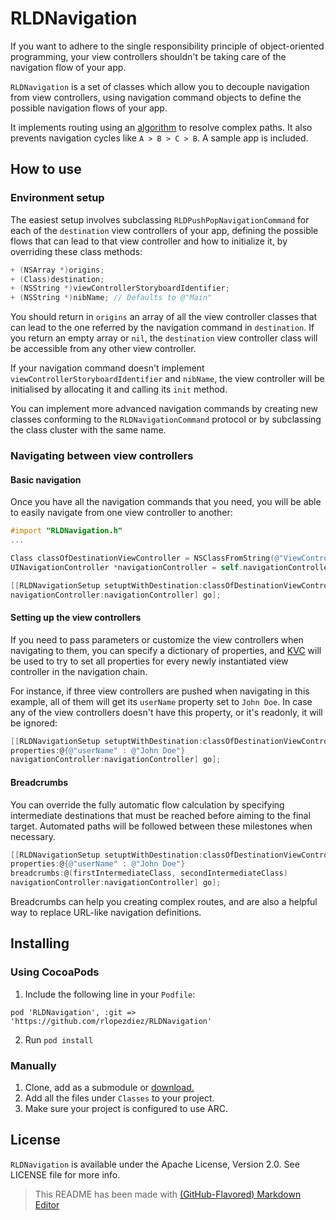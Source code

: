 # RLDNavigation

If you want to adhere to the single responsibility principle of object-oriented programming, your view controllers shouldn't be taking care of the navigation flow of your app.

`RLDNavigation` is a set of classes which allow you to decouple navigation from view controllers, using navigation command objects to define the possible navigation flows of your app.

It implements routing using an [algorithm](http://en.wikipedia.org/wiki/Breadth-first_search) to resolve complex paths. It also prevents navigation cycles like `A > B > C > B`. A sample app is included.

## How to use

### Environment setup

The easiest setup involves subclassing `RLDPushPopNavigationCommand` for each of the `destination` view controllers of your app, defining the possible flows that can lead to that view controller and how to initialize it, by overriding these class methods: 

```objectivec
+ (NSArray *)origins;
+ (Class)destination;
+ (NSString *)viewControllerStoryboardIdentifier;
+ (NSString *)nibName; // Defaults to @"Main"
```

You should return in `origins` an array of all the view controller classes that can lead to the one referred by the navigation command in `destination`. If you return an empty array or `nil`, the `destination` view controller class will be accessible from any other view controller.

If your navigation command doesn't implement `viewControllerStoryboardIdentifier` and `nibName`, the view controller will be initialised by allocating it and calling its `init` method.

You can implement more advanced navigation commands by creating new classes conforming to the `RLDNavigationCommand` protocol or by subclassing the class cluster with the same name.

### Navigating between view controllers

#### Basic navigation

Once you have all the navigation commands that you need, you will be able to easily navigate from one view controller to another:

```objectivec
#import "RLDNavigation.h"
...

Class classOfDestinationViewController = NSClassFromString(@"ViewControllerClass");
UINavigationController *navigationController = self.navigationController;

[[RLDNavigationSetup setuptWithDestination:classOfDestinationViewController
navigationController:navigationController] go];

```

#### Setting up the view controllers

If you need to pass parameters or customize the view controllers when navigating to them, you can specify a dictionary of properties, and [KVC](https://developer.apple.com/library/ios/documentation/Cocoa/Conceptual/KeyValueCoding/Articles/BasicPrinciples.html#//apple_ref/doc/uid/20002170-178791) will be used to try to set all properties for every newly instantiated view controller in the navigation chain. 

For instance, if three view controllers are pushed when navigating in this example, all of them will get its `userName` property set to `John Doe`. In case any of the view controllers doesn't have this property, or it's readonly, it will be ignored:

```objectivec
[[RLDNavigationSetup setuptWithDestination:classOfDestinationViewController
properties:@{@"userName" : @"John Doe"}
navigationController:navigationController] go];
```

#### Breadcrumbs

You can override the fully automatic flow calculation by specifying intermediate destinations that must be reached before aiming to the final target. Automated paths will be followed between these milestones when necessary.

```objectivec
[[RLDNavigationSetup setuptWithDestination:classOfDestinationViewController
properties:@{@"userName" : @"John Doe"}
breadcrumbs:@(firstIntermediateClass, secondIntermediateClass)
navigationController:navigationController] go];
```

Breadcrumbs can help you creating complex routes, and are also a helpful way to replace URL-like navigation definitions.

## Installing

### Using CocoaPods

1. Include the following line in your `Podfile`:
```
pod 'RLDNavigation', :git => 'https://github.com/rlopezdiez/RLDNavigation'
```
2. Run `pod install`

### Manually

1. Clone, add as a submodule or [download.](https://github.com/rlopezdiez/RLDNavigation/zipball/master)
2. Add all the files under `Classes` to your project.
3. Make sure your project is configured to use ARC.

## License

`RLDNavigation` is available under the Apache License, Version 2.0. See LICENSE file for more info.

> This README has been made with [(GitHub-Flavored) Markdown Editor](http://jbt.github.io/markdown-editor)